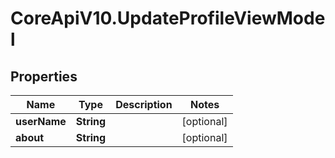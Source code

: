 # CoreApiV10.UpdateProfileViewModel

## Properties
Name | Type | Description | Notes
------------ | ------------- | ------------- | -------------
**userName** | **String** |  | [optional] 
**about** | **String** |  | [optional] 


